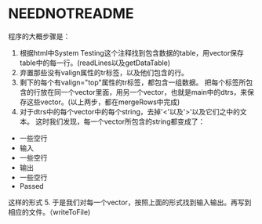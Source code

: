NEEDNOTREADME
==============================
程序的大概步骤是：

1. 根据html中System Testing这个注释找到包含数据的table，用vector保存table中的每一行。(readLines以及getDataTable)
2. 弃置那些没有valign属性的tr标签，以及他们包含的行。
3. 剩下的每个有valign="top"属性的tr标签，都包含一组数据。 把每个标签所包含的行放在同一个vector里面，用另一个vector，也就是main中的dtrs，来保存这些vector。(以上两步，都在mergeRows中完成)
4. 对于dtrs中的每个vector中的每个string，去掉'&lt;'以及'&gt;'以及它们之中的文本。 这时我们发现，每一个vector所包含的string都变成了：

* 一些空行
* 输入
* 一些空行
* 输出
* 一些空行
* Passed

这样的形式
5. 于是我们对每一个vector，按照上面的形式找到输入输出。再写到相应的文件。（writeToFile)
